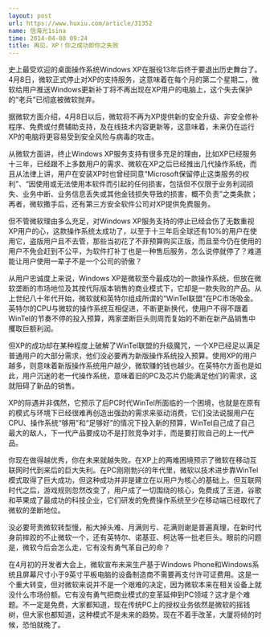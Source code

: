 ```yaml
---
layout: post
url: https://www.huxiu.com/article/31352
name: 信海光1sina
time: 2014-04-08 09:24
title: 再见，XP！你之成功即你之失败
---
```

史上最受欢迎的桌面操作系统Windows XP在服役13年后终于要退出历史舞台了。4月8日，微软正式停止对XP的支持服务，这意味着在每个月的第二个星期二，微软给用户推送Windows更新补丁将不再出现在XP用户的电脑上，这个失去保护的“老兵”已彻底被微软抛弃。

据微软方面介绍，4月8日以后，微软将不再为XP提供新的安全升级、非安全修补程序、免费或付费辅助支持，及在线技术内容更新等，这意味着，未来仍在运行XP的电脑将更容易受到安全风险与病毒的攻击。

从微软方面讲，终止Windows XP服务支持有很多充足的理由，比如XP已经服务十三年，已经跟不上多数用户的需求、微软在XP之后已经推出几代操作系统，而且从法律上讲，用户在安装XP时也曾经同意“Microsoft保留停止这类服务的权利”、“因使用或无法使用本软件而引起的任何损害，包括但不仅限于业务利润损失、业务中断、业务信息丢失或其他金钱损失导致的损害，概不负责”之类条款；再者，微软撒手后，还有第三方安全软件公司对XP提供免费服务。

但不管微软理由多么充足，对Windows XP服务支持的停止已经会伤了无数重视XP用户的心，这款操作系统太成功了，以至于十三年后全球还有10%的用户在使用它，盗版用户且不去管，那些当初花了不菲预算购买正版，而且至今仍在使用的用户不免会赶到不公平，为软件打补丁也是一种售后服务，怎么说停就停了？难道能让用户使用一辈子不是一个公司的骄傲？

从用户忠诚度上来说，Windows XP是微软至今最成功的一款操作系统，但放在微软垄断的市场地位及其按代际版本销售的商业模式下，它却是一款失败的产品。从上世纪八十年代开始，微软就和英特尔组成所谓的“WinTel联盟”在PC市场吸金。英特尔的CPU与微软的操作系统互相促进，不断更新换代，使用户不得不跟着WinTel的节奏不停的投入预算，两家垄断巨头则周而复始的不断在新产品销售中攫取巨额利润。

但XP的成功却在某种程度上破解了WinTel联盟的升级魔咒，一个XP已经足以满足普通用户的大部分需求，他们没必要再为新版操作系统投入预算。使用XP的用户越多，则意味着新版操作系统用户越少，微软赚的钱也越少。在英特尔方面也是如此，用户沉迷的老一代操作系统，意味着旧的PC及芯片仍能满足他们的需求，这就阻碍了新品的销售。

XP的际遇并非偶然，它预示了后PC时代WinTel所面临的一个困境，也就是在原有的模式与环境下已经很难再创造出强劲的需求来驱动消费，它们没法说服用户在CPU、操作系统“够用”和“足够好”的情况下投入新的预算，WinTel自己成了自己最大的敌人，下一代产品要成功不是打败竞争对手，而是要打败自己的上一代产品。

你现在做得越优秀，你在未来就越失败。在XP上的两难困境预示了微软在移动互联网时代到来后的巨大失利。在PC刚刚勃兴的年代里，微软以技术进步靠WinTel模式取得了巨大成功，但这种成功并非是建立在以用户为核心的基础上。但互联网时代之后，游戏规则忽然改变了，用户成了一切围绕的核心，免费成了王道，谷歌和苹果成了最成功的科技企业，它们研发的免费操作系统至少在移动端已经取代了微软的垄断地位。

没必要苛责微软转型慢，船大掉头难、月满则亏、花满则谢是普遍真理，在新时代身前摔跤的不止微软一个，还有英特尔、诺基亚、柯达等一批老巨头。眼前的问题是，微软今后会怎么走，它有没有勇气革自己的命？

在4月初的开发者大会上，微软宣布未来生产基于Windows Phone和Windows系统且屏幕尺寸小于9英寸平板电脑的设备制造商不需要再支付许可证费用。这是一个重大转变，但对微软来说并不是一个艰难的决定，因为微软本来在相关设备上就没什么市场份额。它有没有勇气把商业模式的变革延伸到PC领域？这才是个难题。不一定是免费，大家都知道，现在传统PC上的授权业务依然是微软的摇钱树，但大家也都知道，这种模式不是未来的趋势。现在不着手改革，大厦将倾的时候，恐怕就晚了。

